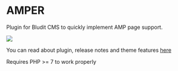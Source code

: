 # AMPER
Plugin for Bludit CMS to quickly implement AMP page support.<br>

<img src = "https://evergarden.ru/amper/img/amper.png">

You can read about plugin, release notes and theme features <a href="https://evergarden.ru/blog/amper">here</a>

Requires PHP >= 7 to work properly

